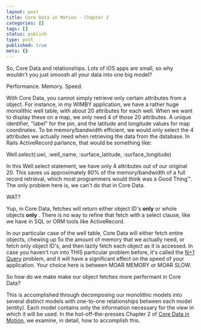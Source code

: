 ```yaml
---
layout: post
title: Core Data in Motion - Chapter 2
categories: []
tags: []
status: publish
type: post
published: true
meta: {}
---
```


So, Core Data and relationships.  Lots of iOS apps are small, so why wouldn't you just smoosh all your data into one big model?


Performance. Memory. Speed.


With Core Data, you cannot simply retrieve only certain attributes from a object.  For instance, in my WIMBY application, we have a rather huge monolithic well table, with about 20 attributes for each well.  When we want to display these on a map, we only need 4 of those 20 attributes.  A unique identifier,  "label" for the pin, and the latitude and longitude values for map coordinates.  To be memory/bandwidth efficient, we would only select the 4 attributes we actually need when retrieving the data from the database.  In Rails ActiveRecord parlance, that would be something like:


Well.select(:uwi, :well_name, :surface_latitude, :surface_longitude)


In this 
Well.select statement, we have only 4 attributes out of our original 20. This saves us approximately 80% of the memory/bandwidth of a full record retrieval, which most programmers would think was a Good Thing™.  The only problem here is, we can't do that in Core Data.


WAT?


Yup, in Core Data, fetches will return either object ID's 
**only**
 or whole objects 
**only**
.  There is no way to refine that fetch with a select clause, like we have in SQL or ORM tools like ActiveRecord.


In our particular case of the well table, Core Data will either fetch entire objects, chewing up 5x the amount of memory that we actually need, or fetch only object ID's, and then lazily fetch each object as it is accessed.  In case you haven't run into THIS particular problem before, it's called the 
[N+1 Query](http://lmgtfy.com/?q=n%2B1+query) problem, and it will have a significant effect on the speed of your application. Your choice here is between MOAR MEMORY or MOAR SLOW.


So how do we make make our object fetches more performant in Core Data?


This is accomplished through decomposing our monolithic models into several distinct models with one-to-one relationships between each model (entity).  Each model contains only the information necessary for the view in which it will be used.  In the hot-off-the-presses Chapter 2 of 
[Core Data in Motion](http://coredatainmotion.com), we examine, in detail, how to accomplish this.
